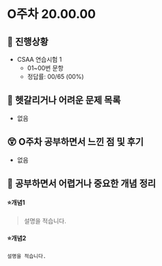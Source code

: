 # O주차 20.00.00

## 🐾 진행상황
- CSAA 연습시험 1
    - 01~00번 문항
    - 정답률: 00/65 (00%)

## 🔮 헷갈리거나 어려운 문제 목록
- 없음

## 😲 O주차 공부하면서 느낀 점 및 후기
- 없음

## 👻 공부하면서 어렵거나 중요한 개념 정리

#### ⭐개념1
> 설명을 적습니다. 

#### ⭐개념2
`설명을 적습니다. `